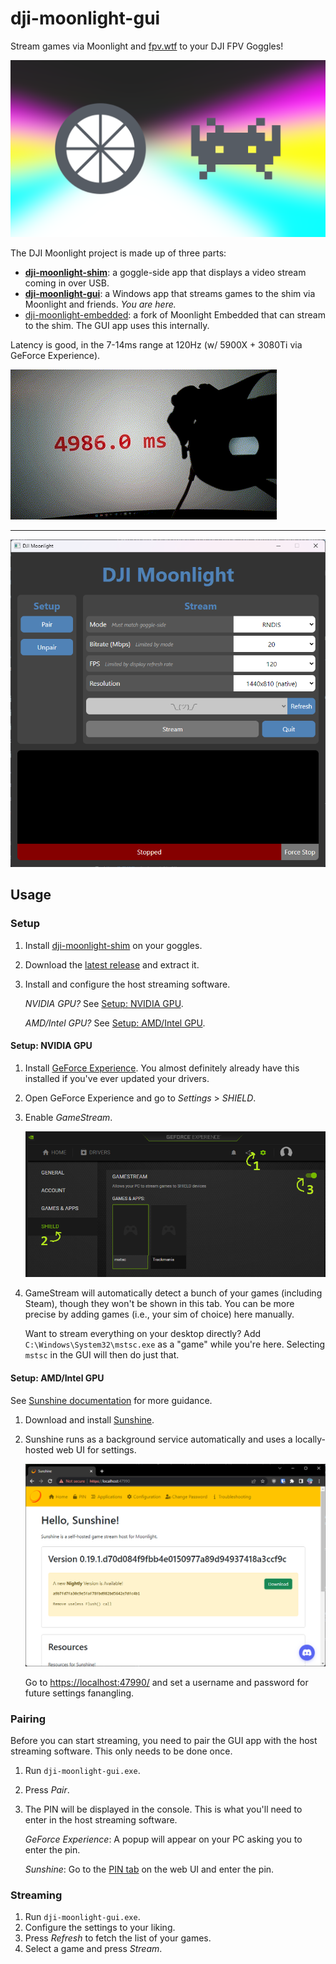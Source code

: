 # dji-moonlight-gui

Stream games via Moonlight and [fpv.wtf](https://github.com/fpv-wtf) to your DJI
FPV Goggles!

![splash](media/logo.png)

The DJI Moonlight project is made up of three parts:

- **[dji-moonlight-shim](https://github.com/fpv-wtf/dji-moonlight-shim)**: a
  goggle-side app that displays a video stream coming in over USB.
- **[dji-moonlight-gui](https://github.com/fpv-wtf/dji-moonlight-gui)**: a
  Windows app that streams games to the shim via Moonlight and friends. _You are
  here._
- [dji-moonlight-embedded](https://github.com/fpv-wtf/dji-moonlight-embedded): a
  fork of Moonlight Embedded that can stream to the shim. The GUI app uses this
  internally.

Latency is good, in the 7-14ms range at 120Hz (w/ 5900X + 3080Ti via GeForce
Experience).

![latency](media/latency.gif)

---

![splash](media/screenshot.png)

## Usage

### Setup

1. Install [dji-moonlight-shim](https://github.com/fpv-wtf/dji-moonlight-shim)
   on your goggles.
2. Download the [latest
   release](https://github.com/fpv-wtf/dji-moonlight-gui/releases/latest) and
   extract it.
3. Install and configure the host streaming software.

   _NVIDIA GPU?_ See [Setup: NVIDIA GPU](#setup-nvidia-gpu).

   _AMD/Intel GPU?_ See [Setup: AMD/Intel GPU](#setup-amdintel-gpu).

#### Setup: NVIDIA GPU

1. Install [GeForce
   Experience](https://www.nvidia.com/en-us/geforce/geforce-experience/). You
   almost definitely already have this installed if you've ever updated your
   drivers.
2. Open GeForce Experience and go to _Settings_ > _SHIELD_.
3. Enable _GameStream_.

   ![nvidia_1](media/nvidia_1.png)

4. GameStream will automatically detect a bunch of your games (including Steam),
   though they won't be shown in this tab. You can be more precise by adding
   games (i.e., your sim of choice) here manually.

   Want to stream everything on your desktop directly? Add
   `C:\Windows\System32\mstsc.exe` as a "game" while you're here. Selecting
   `mstsc` in the GUI will then do just that.

#### Setup: AMD/Intel GPU

See [Sunshine
documentation](https://docs.lizardbyte.dev/projects/sunshine/en/latest/) for
more guidance.

1. Download and install
   [Sunshine](https://github.com/LizardByte/Sunshine/releases/tag/latest).
2. Sunshine runs as a background service automatically and uses a locally-hosted
   web UI for settings.

   ![nvidia_1](media/sunshine_1.png)

   Go to [https://localhost:47990/](https://localhost:47990/) and set a username
   and password for future settings fanangling.

### Pairing

Before you can start streaming, you need to pair the GUI app with the host
streaming software. This only needs to be done once.

1. Run `dji-moonlight-gui.exe`.
2. Press _Pair_.
3. The PIN will be displayed in the console. This is what you'll need to enter
   in the host streaming software.

   _GeForce Experience_: A popup will appear on your PC asking you to enter the
   pin.

   _Sunshine_: Go to the [PIN tab](https://localhost:47990/pin) on the web UI
   and enter the pin.

### Streaming

1. Run `dji-moonlight-gui.exe`.
2. Configure the settings to your liking.
3. Press _Refresh_ to fetch the list of your games.
4. Select a game and press _Stream_.
